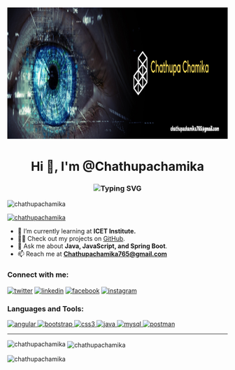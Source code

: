 <h1 align="center">
  <img src="https://github.com/Chathupachamika/Chathupachamika/blob/main/Banner.png?raw=true" alt="Cover Image" width="100%" height="300px">
</h1>


<h1 align="center">Hi 👋, I'm @Chathupachamika</h1>
<h3 align="center">
  <img src="https://readme-typing-svg.demolab.com?font=Fira+Code&weight=500&size=24&pause=1000&color=F75C7E&center=true&vCenter=true&width=435&lines=Full+Stack+Developer-Trainee" alt="Typing SVG">
</h3>

<p align="left"> 
  <img src="https://komarev.com/ghpvc/?username=chathupachamika&label=Profile%20views&color=0e75b6&style=flat" alt="chathupachamika" /> 
</p>

<p align="left"> 
  <a href="https://github.com/ryo-ma/github-profile-trophy">
    <img src="https://github-profile-trophy.vercel.app/?username=chathupachamika&theme=dracula&margin-w=15" alt="chathupachamika" />
  </a> 
</p>

- 🌱 I’m currently learning at **ICET Institute.**
- 👨‍💻 Check out my projects on [GitHub](https://github.com/Chathupachamika).
- 💬 Ask me about **Java, JavaScript, and Spring Boot**.
- 📫 Reach me at **Chathupachamika765@gmail.com**

<h3 align="left">Connect with me:</h3>
<p align="left">
  <a href="https://twitter.com/chathupachamika" target="blank"><img align="center" src="https://img.icons8.com/color/48/000000/twitter.png" alt="twitter" /></a>
  <a href="https://linkedin.com/in/chathupachamika" target="blank"><img align="center" src="https://img.icons8.com/color/48/000000/linkedin.png" alt="linkedin" /></a>
  <a href="https://fb.com/chathupa chamika" target="blank"><img align="center" src="https://img.icons8.com/color/48/000000/facebook.png" alt="facebook" /></a>
  <a href="https://instagram.com/chathupa chamika" target="blank"><img align="center" src="https://img.icons8.com/color/48/000000/instagram.png" alt="instagram" /></a>
</p>

<h3 align="left">Languages and Tools:</h3>
<p align="left">
  <a href="https://angular.io" target="_blank" rel="noreferrer"> <img src="https://img.icons8.com/color/48/000000/angularjs.png" alt="angular" width="40" height="40"/> </a> 
  <a href="https://getbootstrap.com" target="_blank" rel="noreferrer"> <img src="https://img.icons8.com/color/48/000000/bootstrap.png" alt="bootstrap" width="40" height="40"/> </a> 
  <a href="https://www.w3schools.com/css/" target="_blank" rel="noreferrer"> <img src="https://img.icons8.com/color/48/000000/css3.png" alt="css3" width="40" height="40"/> </a> 
  <a href="https://www.java.com" target="_blank" rel="noreferrer"> <img src="https://img.icons8.com/color/48/000000/java-coffee-cup-logo.png" alt="java" width="40" height="40"/> </a> 
  <a href="https://www.mysql.com/" target="_blank" rel="noreferrer"> <img src="https://img.icons8.com/ios-filled/50/000000/mysql-logo.png" alt="mysql" width="40" height="40"/> </a> 
  <a href="https://postman.com" target="_blank" rel="noreferrer"> <img src="https://img.icons8.com/dusk/64/000000/postman-api.png" alt="postman" width="40" height="40"/> </a> 
</p>

---

<p><img align="left" src="https://github-readme-stats.vercel.app/api/top-langs?username=chathupachamika&show_icons=true&locale=en&layout=compact&theme=radical" alt="chathupachamika" /></p>

<p>&nbsp;<img align="center" src="https://github-readme-stats.vercel.app/api?username=chathupachamika&show_icons=true&locale=en&theme=radical" alt="chathupachamika" /></p>

<p><img align="center" src="https://github-readme-streak-stats.herokuapp.com/?user=chathupachamika&theme=radical" alt="chathupachamika" /></p>

<style>
@keyframes slide {
  0% { transform: translateX(100%); }
  100% { transform: translateX(-100%); }
}
</style>
